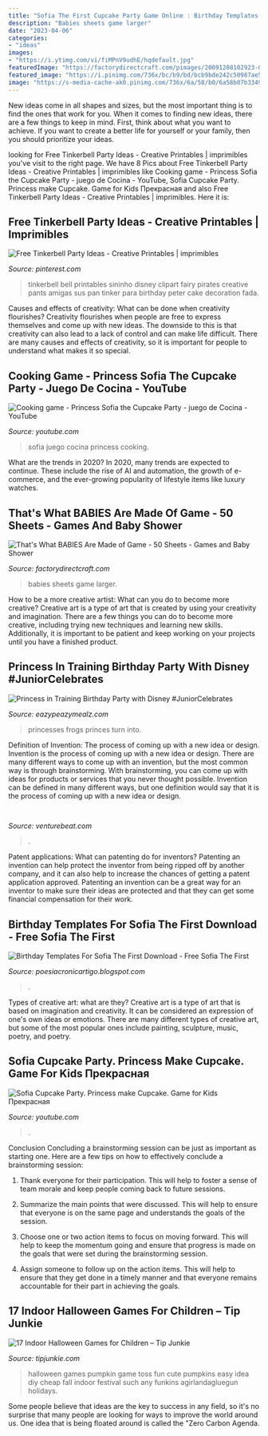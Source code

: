 ```yaml
---
title: "Sofia The First Cupcake Party Game Online : Birthday Templates For Sofia The First Download"
description: "Babies sheets game larger"
date: "2023-04-06"
categories:
- "ideas"
images:
- "https://i.ytimg.com/vi/fiMPnV9udhE/hqdefault.jpg"
featuredImage: "https://factorydirectcraft.com/pimages/20091208102923-080967/thats_what_babies_are_made_of_game_50_sheets.jpg"
featured_image: "https://i.pinimg.com/736x/bc/b9/bd/bcb9bde242c50987ae5834aea69e6ae5.jpg"
image: "https://s-media-cache-ak0.pinimg.com/736x/6a/58/b0/6a58b07b3349d02bd22aa85b3cd91356.jpg"
---
```



New ideas come in all shapes and sizes, but the most important thing is to find the ones that work for you. When it comes to finding new ideas, there are a few things to keep in mind. First, think about what you want to achieve. If you want to create a better life for yourself or your family, then you should prioritize your ideas.

	

		
looking for Free Tinkerbell Party Ideas - Creative Printables | imprimibles you've visit to the right page. We have 8 Pics about Free Tinkerbell Party Ideas - Creative Printables | imprimibles like Cooking game - Princess Sofia the Cupcake Party - juego de Cocina - YouTube, Sofia Cupcake Party. Princess make Cupcake. Game for Kids Прекрасная and also Free Tinkerbell Party Ideas - Creative Printables | imprimibles. Here it is:
		
    
## Free Tinkerbell Party Ideas - Creative Printables | Imprimibles

<img loading=lazy src="https://s-media-cache-ak0.pinimg.com/736x/6a/58/b0/6a58b07b3349d02bd22aa85b3cd91356.jpg" onerror="this.onerror=null;this.src='https://tse2.mm.bing.net/th?id=OIP.yCkvZBEE7vKD7WY8XWWyqgHaG6&amp;pid=15.1';" alt="Free Tinkerbell Party Ideas - Creative Printables | imprimibles">

_Source: pinterest.com_

>tinkerbell bell printables sininho disney clipart fairy pirates creative pants amigas sus pan tinker para birthday peter cake decoration fada. 

	

Causes and effects of creativity: What can be done when creativity flourishes?
Creativity flourishes when people are free to express themselves and come up with new ideas. The downside to this is that creativity can also lead to a lack of control and can make life difficult. There are many causes and effects of creativity, so it is important for people to understand what makes it so special.

    
## Cooking Game - Princess Sofia The Cupcake Party - Juego De Cocina - YouTube

<img loading=lazy src="https://i.ytimg.com/vi/YF8sLVYENPE/maxresdefault.jpg" onerror="this.onerror=null;this.src='https://tse4.mm.bing.net/th?id=OIP.iD8f0tKCbHaaradzlWOigwHaEK&amp;pid=15.1';" alt="Cooking game - Princess Sofia the Cupcake Party - juego de Cocina - YouTube">

_Source: youtube.com_

>sofia juego cocina princess cooking. 

	

What are the trends in 2020?
In 2020, many trends are expected to continue. These include the rise of AI and automation, the growth of e-commerce, and the ever-growing popularity of lifestyle items like luxury watches.

    
## That&#039;s What BABIES Are Made Of Game - 50 Sheets - Games And Baby Shower

<img loading=lazy src="https://factorydirectcraft.com/pimages/20091208102923-080967/thats_what_babies_are_made_of_game_50_sheets.jpg" onerror="this.onerror=null;this.src='https://tse2.mm.bing.net/th?id=OIP.2B66p66Md-YQxJi1AdtD-AHaHa&amp;pid=15.1';" alt="That&#039;s What BABIES Are Made of Game - 50 Sheets - Games and Baby Shower">

_Source: factorydirectcraft.com_

>babies sheets game larger. 

	

How to be a more creative artist: What can you do to become more creative?
Creative art is a type of art that is created by using your creativity and imagination. There are a few things you can do to become more creative, including trying new techniques and learning new skills. Additionally, it is important to be patient and keep working on your projects until you have a finished product.

    
## Princess In Training Birthday Party With Disney #JuniorCelebrates

<img loading=lazy src="https://www.eazypeazymealz.com/wp-content/uploads/2014/09/Princesses-turn-frogs-into-princes.jpg" onerror="this.onerror=null;this.src='https://tse4.mm.bing.net/th?id=OIP.g_kPhPMdlKEQtTFKqNtqvgHaI0&amp;pid=15.1';" alt="Princess in Training Birthday Party with Disney #JuniorCelebrates">

_Source: eazypeazymealz.com_

>princesses frogs princes turn into. 

	

Definition of Invention: The process of coming up with a new idea or design.
Invention is the process of coming up with a new idea or design. There are many different ways to come up with an invention, but the most common way is through brainstorming. With brainstorming, you can come up with ideas for products or services that you never thought possible. Invention can be defined in many different ways, but one definition would say that it is the process of coming up with a new idea or design.

    
## 

<img loading=lazy src="https://venturebeat.com/wp-content/uploads/2019/11/photoshopipad.jpg" onerror="this.onerror=null;this.src='https://tse4.mm.bing.net/th?id=OIP.z0Cxihs-U0tIJIaoh2pT5AHaFw&amp;pid=15.1';" alt="">

_Source: venturebeat.com_

>. 

	

Patent applications: What can patenting do for inventors?
Patenting an invention can help protect the inventor from being ripped off by another company, and it can also help to increase the chances of getting a patent application approved. Patenting an invention can be a great way for an inventor to make sure their ideas are protected and that they can get some financial compensation for their work.

    
## Birthday Templates For Sofia The First Download - Free Sofia The First

<img loading=lazy src="https://i.pinimg.com/736x/bc/b9/bd/bcb9bde242c50987ae5834aea69e6ae5.jpg" onerror="this.onerror=null;this.src='https://tse4.mm.bing.net/th?id=OIP.PHiHVJ7MaXh81nujjEH28AHaEw&amp;pid=15.1';" alt="Birthday Templates For Sofia The First Download - Free Sofia The First">

_Source: poesiacronicartigo.blogspot.com_

>. 

	

Types of creative art: what are they?
Creative art is a type of art that is based on imagination and creativity. It can be considered an expression of one's own ideas or emotions. There are many different types of creative art, but some of the most popular ones include painting, sculpture, music, poetry, and poetry.

    
## Sofia Cupcake Party. Princess Make Cupcake. Game For Kids Прекрасная

<img loading=lazy src="https://i.ytimg.com/vi/fiMPnV9udhE/hqdefault.jpg" onerror="this.onerror=null;this.src='https://tse3.mm.bing.net/th?id=OIP.BvZzcOgOYztTINTsAxjOhQHaFj&amp;pid=15.1';" alt="Sofia Cupcake Party. Princess make Cupcake. Game for Kids Прекрасная">

_Source: youtube.com_

>. 

	

Conclusion
Concluding a brainstorming session can be just as important as starting one. Here are a few tips on how to effectively conclude a brainstorming session:
1. Thank everyone for their participation. This will help to foster a sense of team morale and keep people coming back to future sessions.

2. Summarize the main points that were discussed. This will help to ensure that everyone is on the same page and understands the goals of the session.

3. Choose one or two action items to focus on moving forward. This will help to keep the momentum going and ensure that progress is made on the goals that were set during the brainstorming session.

4. Assign someone to follow up on the action items. This will help to ensure that they get done in a timely manner and that everyone remains accountable for their part in achieving the goals.

    
## 17 Indoor Halloween Games For Children – Tip Junkie

<img loading=lazy src="https://cdn.tipjunkie.com/wp-content/uploads/cache/df/c6/dfc6b8f0ed989b4c79d47263e1cf9cf5.jpg" onerror="this.onerror=null;this.src='https://tse1.mm.bing.net/th?id=OIP.199ny450DNEh_LouwyH-pgHaKZ&amp;pid=15.1';" alt="17 Indoor Halloween Games for Children – Tip Junkie">

_Source: tipjunkie.com_

>halloween games pumpkin game toss fun cute pumpkins easy idea diy cheap fall indoor festival such any funkins agirlandagluegun holidays. 

	

Some people believe that ideas are the key to success in any field, so it's no surprise that many people are looking for ways to improve the world around us. One idea that is being floated around is called the "Zero Carbon Agenda.

